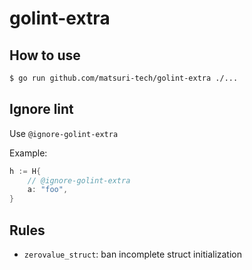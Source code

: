 # golint-extra

## How to use

```sh
$ go run github.com/matsuri-tech/golint-extra ./...
```

## Ignore lint

Use `@ignore-golint-extra`

Example:

```go
h := H{
    // @ignore-golint-extra
    a: "foo",
}
```

## Rules

- `zerovalue_struct`: ban incomplete struct initialization 
